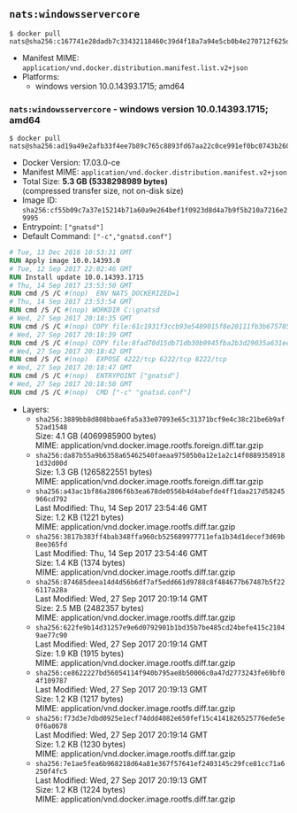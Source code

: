 ## `nats:windowsservercore`

```console
$ docker pull nats@sha256:c167741e28dadb7c33432118460c39d4f18a7a94e5cb0b4e270712f625dc0916
```

-	Manifest MIME: `application/vnd.docker.distribution.manifest.list.v2+json`
-	Platforms:
	-	windows version 10.0.14393.1715; amd64

### `nats:windowsservercore` - windows version 10.0.14393.1715; amd64

```console
$ docker pull nats@sha256:ad19a49e2afb33f4ee7b89c765c8893fd67aa22c0ce991ef0bc0743b2606dc88
```

-	Docker Version: 17.03.0-ce
-	Manifest MIME: `application/vnd.docker.distribution.manifest.v2+json`
-	Total Size: **5.3 GB (5338298989 bytes)**  
	(compressed transfer size, not on-disk size)
-	Image ID: `sha256:cf55b09c7a37e15214b71a60a9e264bef1f0923d8d4a7b9f5b210a7216e29995`
-	Entrypoint: `["gnatsd"]`
-	Default Command: `["-c","gnatsd.conf"]`

```dockerfile
# Tue, 13 Dec 2016 10:53:31 GMT
RUN Apply image 10.0.14393.0
# Tue, 12 Sep 2017 22:02:46 GMT
RUN Install update 10.0.14393.1715
# Thu, 14 Sep 2017 23:53:50 GMT
RUN cmd /S /C #(nop)  ENV NATS_DOCKERIZED=1
# Thu, 14 Sep 2017 23:53:54 GMT
RUN cmd /S /C #(nop) WORKDIR C:\gnatsd
# Wed, 27 Sep 2017 20:18:35 GMT
RUN cmd /S /C #(nop) COPY file:61c1931f3ccb93e5489015f8e20111fb3b675785d0003458700c148a3daff2df in gnatsd.exe 
# Wed, 27 Sep 2017 20:18:39 GMT
RUN cmd /S /C #(nop) COPY file:8fad70d15db71db30b9945fba2b3d29035a631ee4fe410e797aef6981c2a1879 in gnatsd.conf 
# Wed, 27 Sep 2017 20:18:42 GMT
RUN cmd /S /C #(nop)  EXPOSE 4222/tcp 6222/tcp 8222/tcp
# Wed, 27 Sep 2017 20:18:47 GMT
RUN cmd /S /C #(nop)  ENTRYPOINT ["gnatsd"]
# Wed, 27 Sep 2017 20:18:50 GMT
RUN cmd /S /C #(nop)  CMD ["-c" "gnatsd.conf"]
```

-	Layers:
	-	`sha256:3889bb8d808bbae6fa5a33e07093e65c31371bcf9e4c38c21be6b9af52ad1548`  
		Size: 4.1 GB (4069985900 bytes)  
		MIME: application/vnd.docker.image.rootfs.foreign.diff.tar.gzip
	-	`sha256:da87b55a9b6358a65462540faeaa97505b0a12e1a2c14f08893589181d32d00d`  
		Size: 1.3 GB (1265822551 bytes)  
		MIME: application/vnd.docker.image.rootfs.foreign.diff.tar.gzip
	-	`sha256:a43ac1bf86a2806f6b3ea678de0556b4d4abefde4ff1daa217d58245966cd792`  
		Last Modified: Thu, 14 Sep 2017 23:54:46 GMT  
		Size: 1.2 KB (1221 bytes)  
		MIME: application/vnd.docker.image.rootfs.diff.tar.gzip
	-	`sha256:3817b383ff4bab348ffa960cb525689977711efa1b34d1decef3d69b8ee365fd`  
		Last Modified: Thu, 14 Sep 2017 23:54:46 GMT  
		Size: 1.4 KB (1374 bytes)  
		MIME: application/vnd.docker.image.rootfs.diff.tar.gzip
	-	`sha256:874685deea14d4d56b6df7af5edd661d9788c8f484677b67487b5f226117a28a`  
		Last Modified: Wed, 27 Sep 2017 20:19:14 GMT  
		Size: 2.5 MB (2482357 bytes)  
		MIME: application/vnd.docker.image.rootfs.diff.tar.gzip
	-	`sha256:622fe9b14d31257e9e6d0792901b1bd35b7be485cd24befe415c21049ae77c90`  
		Last Modified: Wed, 27 Sep 2017 20:19:14 GMT  
		Size: 1.9 KB (1915 bytes)  
		MIME: application/vnd.docker.image.rootfs.diff.tar.gzip
	-	`sha256:ce8622227bd56054114f940b795ae8b50006c0a47d2773243fe69bf04f109787`  
		Last Modified: Wed, 27 Sep 2017 20:19:13 GMT  
		Size: 1.2 KB (1217 bytes)  
		MIME: application/vnd.docker.image.rootfs.diff.tar.gzip
	-	`sha256:f73d3e7dbd0925e1ecf74ddd4082e650fef15c4141826525776ede5e0f6a0678`  
		Last Modified: Wed, 27 Sep 2017 20:19:14 GMT  
		Size: 1.2 KB (1230 bytes)  
		MIME: application/vnd.docker.image.rootfs.diff.tar.gzip
	-	`sha256:7e1ae5fea6b968218d64a81e367f57641ef2403145c29fce81cc71a6250f4fc5`  
		Last Modified: Wed, 27 Sep 2017 20:19:13 GMT  
		Size: 1.2 KB (1224 bytes)  
		MIME: application/vnd.docker.image.rootfs.diff.tar.gzip
